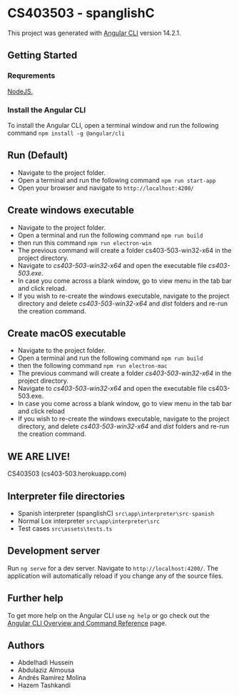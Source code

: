 # CS403503 - spanglishC

This project was generated with [Angular CLI](https://github.com/angular/angular-cli) version 14.2.1.

## Getting Started
### Requrements
[NodeJS.](https://nodejs.org/en/) 
### Install the Angular CLI
To install the Angular CLI, open a terminal window and run the following command `npm install -g @angular/cli`

## Run (Default)
- Navigate to the project folder.
- Open a terminal and run the following command `npm run start-app`
- Open your browser and navigate to `http://localhost:4200/`

## Create windows executable
- Navigate to the project folder.
- Open a terminal and run the following command `npm run build`
- then run this command `npm run electron-win`
- The previous command will create a folder cs403-503-win32-x64 in the project directory.
- Navigate to *cs403-503-win32-x64* and open the executable file *cs403-503.exe*.
- In case you come across a blank window, go to view menu in the tab bar and click reload.
- If you wish to re-create the windows executable, navigate to the project directory and delete *cs403-503-win32-x64* and *dist* folders and re-run the creation command.

## Create macOS executable
- Navigate to the project folder.
- Open a terminal and run the following command `npm run build`
- then the following command `npm run electron-mac`
- The previous command will create a folder *cs403-503-win32-x64* in the project directory.
- Navigate to *cs403-503-win32-x64* and open the executable file cs403-503.exe.
- In case you come across a blank window, go to view menu in the tab bar and click reload
- If you wish to re-create the windows executable, navigate to the project directory, and delete *cs403-503-win32-x64* and *dist* folders and re-run the creation command.

## WE ARE LIVE!
CS403503 (cs403-503.herokuapp.com)

## Interpreter file directories
- Spanish interpreter (spanglishC) `src\app\interpreter\src-spanish`
- Normal Lox interpreter `src\app\interpreter\src`
- Test cases `src\assets\tests.ts`

## Development server

Run `ng serve` for a dev server. Navigate to `http://localhost:4200/`. The application will automatically reload if you change any of the source files.

## Further help

To get more help on the Angular CLI use `ng help` or go check out the [Angular CLI Overview and Command Reference](https://angular.io/cli) page.

## Authors

- Abdelhadi Hussein
- Abdulaziz Almousa
- Andrés Ramírez Molina
- Hazem Tashkandi
